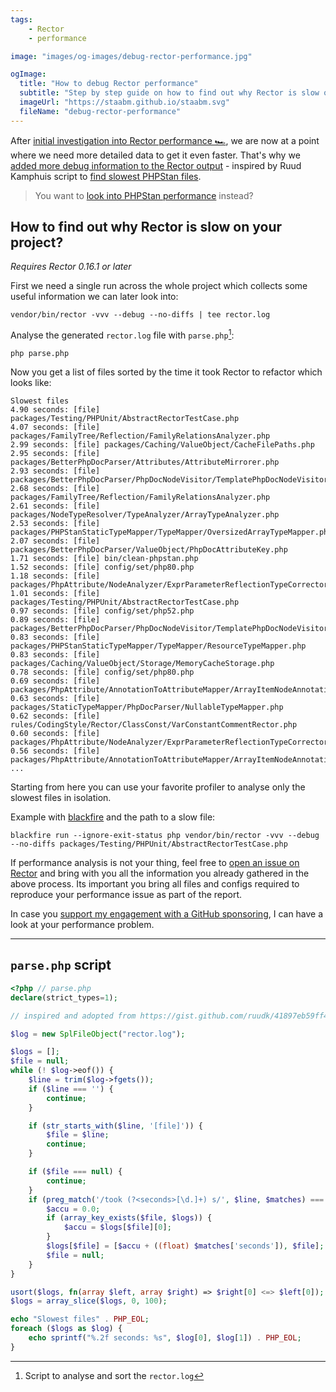 ```yaml
---
tags:
    - Rector
    - performance

image: "images/og-images/debug-rector-performance.jpg"

ogImage:
  title: "How to debug Rector performance"
  subtitle: "Step by step guide on how to find out why Rector is slow on your project"
  imageUrl: "https://staabm.github.io/staabm.svg"
  fileName: "debug-rector-performance"
---
```


After [initial investigation into Rector performance 🏎️](https://staabm.github.io/2023/05/06/racing-rector.html), we are now at a point where we need more detailed data to get it even faster.
That's why we [added more debug information to the Rector output](https://github.com/rectorphp/rector-src/pull/3785) - inspired by Ruud Kamphuis script to [find slowest PHPStan files](https://gist.github.com/ruudk/41897eb59ff497b271fc9fa3c7d5fb27).

> You want to [look into PHPStan performance](https://staabm.github.io/2022/12/23/phpstan-speedzember.html#how-to-find-slow-files-in-my-project) instead?

## How to find out why Rector is slow on your project?

_Requires Rector 0.16.1 or later_

First we need a single run across the whole project which collects some useful information we can later look into:

```
vendor/bin/rector -vvv --debug --no-diffs | tee rector.log
```

Analyse the generated `rector.log` file with `parse.php`[^parseSource]:
```
php parse.php
```

Now you get a list of files sorted by the time it took Rector to refactor which looks like:

```
Slowest files
4.90 seconds: [file] packages/Testing/PHPUnit/AbstractRectorTestCase.php
4.07 seconds: [file] packages/FamilyTree/Reflection/FamilyRelationsAnalyzer.php
2.99 seconds: [file] packages/Caching/ValueObject/CacheFilePaths.php
2.95 seconds: [file] packages/BetterPhpDocParser/Attributes/AttributeMirrorer.php
2.93 seconds: [file] packages/BetterPhpDocParser/PhpDocNodeVisitor/TemplatePhpDocNodeVisitor.php
2.68 seconds: [file] packages/FamilyTree/Reflection/FamilyRelationsAnalyzer.php
2.61 seconds: [file] packages/NodeTypeResolver/TypeAnalyzer/ArrayTypeAnalyzer.php
2.53 seconds: [file] packages/PHPStanStaticTypeMapper/TypeMapper/OversizedArrayTypeMapper.php
2.07 seconds: [file] packages/BetterPhpDocParser/ValueObject/PhpDocAttributeKey.php
1.71 seconds: [file] bin/clean-phpstan.php
1.52 seconds: [file] config/set/php80.php
1.18 seconds: [file] packages/PhpAttribute/NodeAnalyzer/ExprParameterReflectionTypeCorrector.php
1.01 seconds: [file] packages/Testing/PHPUnit/AbstractRectorTestCase.php
0.97 seconds: [file] config/set/php52.php
0.89 seconds: [file] packages/BetterPhpDocParser/PhpDocNodeVisitor/TemplatePhpDocNodeVisitor.php
0.83 seconds: [file] packages/PHPStanStaticTypeMapper/TypeMapper/ResourceTypeMapper.php
0.83 seconds: [file] packages/Caching/ValueObject/Storage/MemoryCacheStorage.php
0.78 seconds: [file] config/set/php80.php
0.69 seconds: [file] packages/PhpAttribute/AnnotationToAttributeMapper/ArrayItemNodeAnnotationToAttributeMapper.php
0.63 seconds: [file] packages/StaticTypeMapper/PhpDocParser/NullableTypeMapper.php
0.62 seconds: [file] rules/CodingStyle/Rector/ClassConst/VarConstantCommentRector.php
0.60 seconds: [file] packages/PhpAttribute/NodeAnalyzer/ExprParameterReflectionTypeCorrector.php
0.56 seconds: [file] packages/PhpAttribute/AnnotationToAttributeMapper/ArrayItemNodeAnnotationToAttributeMapper.php
...
```

Starting from here you can use your favorite profiler to analyse only the slowest files in isolation.

Example with [blackfire](https://blackfire.io/) and the path to a slow file:
```
blackfire run --ignore-exit-status php vendor/bin/rector -vvv --debug --no-diffs packages/Testing/PHPUnit/AbstractRectorTestCase.php
```

If performance analysis is not your thing, feel free to [open an issue on Rector](https://github.com/rectorphp/rector/issues/new/choose) and bring with you all the information you already gathered in the above process.
Its important you bring all files and configs required to reproduce your performance issue as part of the report.

In case you [support my engagement with a GitHub sponsoring](https://github.com/sponsors/staabm), I can have a look at your performance problem.

----

## `parse.php` script

[^parseSource]: Script to analyse and sort the `rector.log`

```php
<?php // parse.php
declare(strict_types=1);

// inspired and adopted from https://gist.github.com/ruudk/41897eb59ff497b271fc9fa3c7d5fb27

$log = new SplFileObject("rector.log");

$logs = [];
$file = null;
while (! $log->eof()) {
    $line = trim($log->fgets());
    if ($line === '') {
        continue;
    }

    if (str_starts_with($line, '[file]')) {
        $file = $line;
        continue;
    }

    if ($file === null) {
        continue;
    }
    if (preg_match('/took (?<seconds>[\d.]+) s/', $line, $matches) === 1) {
        $accu = 0.0;
        if (array_key_exists($file, $logs)) {
            $accu = $logs[$file][0];
        }
        $logs[$file] = [$accu + ((float) $matches['seconds']), $file];
        $file = null;
    }
}

usort($logs, fn(array $left, array $right) => $right[0] <=> $left[0]);
$logs = array_slice($logs, 0, 100);

echo "Slowest files" . PHP_EOL;
foreach ($logs as $log) {
    echo sprintf("%.2f seconds: %s", $log[0], $log[1]) . PHP_EOL;
}
```

